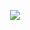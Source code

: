 <p align="center">
    <a href="https://git.io/streak-stats"><img src="https://streak-stats.demolab.com?user=xSyukrie&theme=blueberry&hide_border=true&border_radius=4.4&date_format=M%20j%5B%2C%20Y%5D&dates=237FCB"/></a>
</p>
